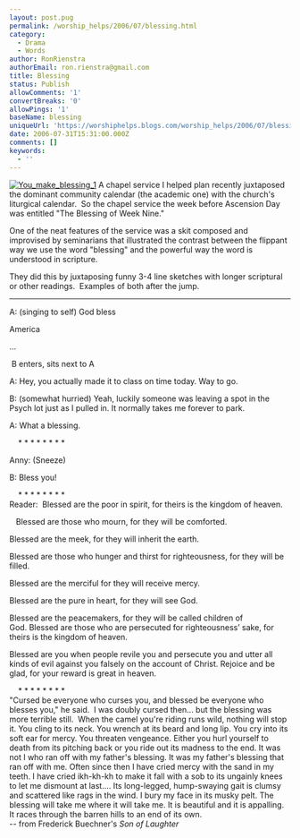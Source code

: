 ```yaml
---
layout: post.pug
permalink: /worship_helps/2006/07/blessing.html 
category:
  - Drama
  - Words
author: RonRienstra
authorEmail: ron.rienstra@gmail.com
title: Blessing
status: Publish
allowComments: '1'
convertBreaks: '0'
allowPings: '1'
baseName: blessing
uniqueUrl: 'https://worshiphelps.blogs.com/worship_helps/2006/07/blessing.html '
date: 2006-07-31T15:31:00.000Z
comments: []
keywords:
  - ''
---
```

[![You_make_blessing_1](https://worshiphelps.blogs.com/worship_helps/images/you_make_blessing_1.jpg "You_make_blessing_1")](http://worshiphelps.blogs.com/.shared/image.html?/photos/uncategorized/you_make_blessing_1.jpg) A chapel service I helped plan recently juxtaposed the dominant community calendar (the academic one) with the church's liturgical calendar.  So the chapel service the week before Ascension Day was entitled "The Blessing of Week Nine." 

One of the neat features of the service was a skit composed and improvised by seminarians that illustrated the contrast between the flippant way we use the word "blessing" and the powerful way the word is understood in scripture. 

They did this by juxtaposing funny 3-4 line sketches with longer scriptural or other readings.  Examples of both after the jump.
***
A: (singing to self) God bless

America

… 

 B enters, sits next to A

A: Hey, you actually made it to class on time today. Way to go. 

B: (somewhat hurried) Yeah, luckily someone was leaving a spot in the Psych lot just as I pulled in. It normally takes me forever to park.

A: What a blessing. 

    \* \* \* \* \* \* \* \*

Anny: (Sneeze)

B: Bless you!

    \* \* \* \* \* \* \* \*  
Reader:  Blessed are the poor in spirit, for theirs is the kingdom of heaven. 

   Blessed are those who mourn, for they will be comforted. 

Blessed are the meek, for they will inherit the earth. 

Blessed are those who hunger and thirst for righteousness, for they will be filled. 

Blessed are the merciful for they will receive mercy. 

Blessed are the pure in heart, for they will see God. 

Blessed are the peacemakers, for they will be called children of God. Blessed are those who are persecuted for righteousness’ sake, for theirs is the kingdom of heaven. 

Blessed are you when people revile you and persecute you and utter all kinds of evil against you falsely on the account of Christ. Rejoice and be glad, for your reward is great in heaven. 

    \* \* \* \* \* \* \* \*  
"Cursed be everyone who curses you, and blessed be everyone who blesses you," he said.  I was doubly cursed then... but the blessing was more terrible still.  When the camel you're riding runs wild, nothing will stop it. You cling to its neck. You wrench at its beard and long lip. You cry into its soft ear for mercy. You threaten vengeance. Either you hurl yourself to death from its pitching back or you ride out its madness to the end. It was not I who ran off with my father's blessing. It was my father's blessing that ran off with me. Often since then I have cried mercy with the sand in my teeth. I have cried ikh-kh-kh to make it fall with a sob to its ungainly knees to let me dismount at last.... Its long-legged, hump-swaying gait is clumsy and scattered like rags in the wind. I bury my face in its musky pelt. The blessing will take me where it will take me. It is beautiful and it is appalling. It races through the barren hills to an end of its own.  
\-- from Frederick Buechner's _Son of Laughter_